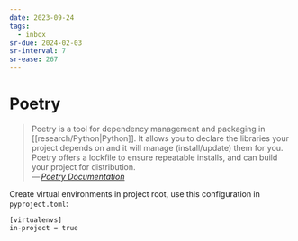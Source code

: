 ```yaml
---
date: 2023-09-24
tags:
  - inbox
sr-due: 2024-02-03
sr-interval: 7
sr-ease: 267
---
```

# Poetry

> Poetry is a tool for dependency management and packaging in
> [[research/Python|Python]]. It allows you to declare the libraries your
> project depends on and it will manage (install/update) them for you. Poetry
> offers a lockfile to ensure repeatable installs, and can build your project
> for distribution.\
> — <cite>[Poetry Documentation](https://python-poetry.org/docs/)</cite>

Create virtual environments in project root, use this configuration in
`pyproject.toml`:

    [virtualenvs]
    in-project = true
